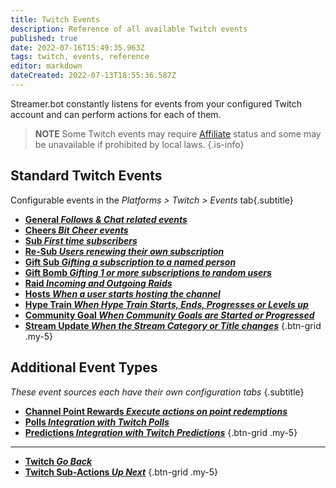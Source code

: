 ```yaml
---
title: Twitch Events
description: Reference of all available Twitch events
published: true
date: 2022-07-16T15:49:35.963Z
tags: twitch, events, reference
editor: markdown
dateCreated: 2022-07-13T18:55:36.587Z
---
```


Streamer.bot constantly listens for events from your configured Twitch account and can perform actions for each of them.

> **NOTE**
> Some Twitch events may require [Affiliate](https://help.twitch.tv/s/article/twitch-affiliate-program-faq) status and some may be unavailable if prohibited by local laws.
{.is-info}

## Standard Twitch Events
Configurable events in the *Platforms > Twitch > Events* tab{.subtitle}

- [**General *Follows & Chat related events***](/Platforms/Twitch/Events/General)
- [**Cheers *Bit Cheer events***](/Platforms/Twitch/Events/Cheers)
- [**Sub *First time subscribers***](/Platforms/Twitch/Events/Sub)
- [**Re-Sub *Users renewing their own subscription***](/Platforms/Twitch/Events/Sub)
- [**Gift Sub *Gifting a subscription to a named person***](/Platforms/Twitch/Events/Gift-Sub)
- [**Gift Bomb *Gifting 1 or more subscriptions to random users***](/Platforms/Twitch/Events/Gift-Bomb)
- [**Raid *Incoming and Outgoing Raids***](/Platforms/Twitch/Events/Raid)
- [**Hosts *When a user starts hosting the channel***](/Platforms/Twitch/Events/Hosts)
- [**Hype Train *When Hype Train Starts, Ends, Progresses or Levels up***](/Platforms/Twitch/Events/Hype-Train)
- [**Community Goal *When Community Goals are Started or Progressed***](/Platforms/Twitch/Events/Community-Goal)
- [**Stream Update *When the Stream Category or Title changes***](/Platforms/Twitch/Events/Stream-Update)
{.btn-grid .my-5}

## Additional Event Types
*These event sources each have their own configuration tabs* {.subtitle}

- [**Channel Point Rewards *Execute actions on point redemptions***](/en/Platforms/Twitch/Channel-Point-Rewards)
- [**Polls *Integration with Twitch Polls***](/en/Platforms/Twitch/Polls)
- [**Predictions *Integration with Twitch Predictions***](/en/Platforms/Twitch/Predictions)
{.btn-grid .my-5}

---
- [<i class="mdi mdi-chevron-left"></i>**Twitch *Go Back***](/en/Platforms/Twitch)
- [<i class="mdi mdi-twitch text--twitch"></i>**Twitch Sub-Actions *Up Next***](/en/Sub-Actions/Twitch)
{.btn-grid .my-5}